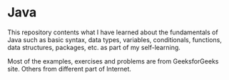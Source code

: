 # Java
 This repository contents what I have learned about the fundamentals of Java such as basic syntax, data types, variables, conditionals, functions, data structures, packages, etc. as part of my self-learning.
 
 Most of the examples, exercises and problems are from GeeksforGeeks site. Others from different part of Internet.
